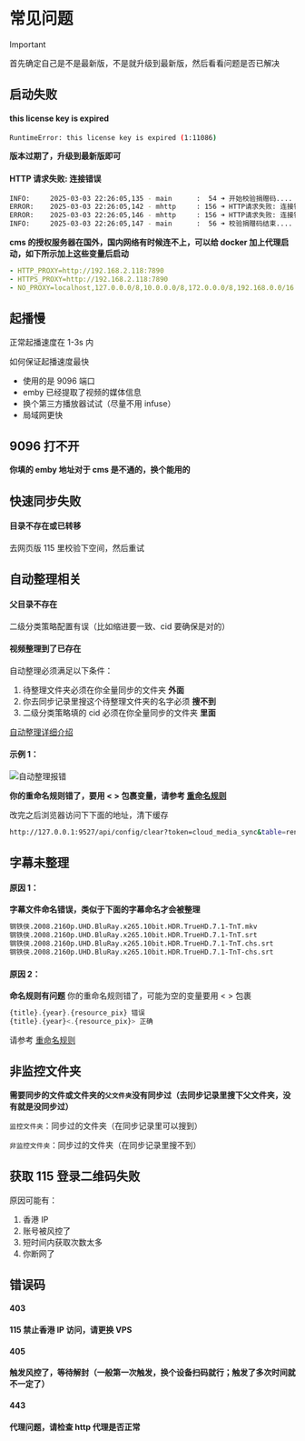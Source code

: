# 常见问题

> [!IMPORTANT]
> 首先确定自己是不是最新版，不是就升级到最新版，然后看看问题是否已解决

## 启动失败

#### this license key is expired

```bash
RuntimeError: this license key is expired (1:11086)
```

**版本过期了，升级到最新版即可**

#### HTTP 请求失败: 连接错误

```bash
INFO:     2025-03-03 22:26:05,135 - main      :  54 ➜ 开始校验捐赠码....
ERROR:    2025-03-03 22:26:05,142 - mhttp     : 156 ➜ HTTP请求失败: 连接错误
ERROR:    2025-03-03 22:26:05,146 - mhttp     : 156 ➜ HTTP请求失败: 连接错误
INFO:     2025-03-03 22:26:05,147 - main      :  56 ➜ 校验捐赠码结束....
```

**cms 的授权服务器在国外，国内网络有时候连不上，可以给 docker 加上代理启动，如下所示加上这些变量后启动**

```yaml
- HTTP_PROXY=http://192.168.2.118:7890
- HTTPS_PROXY=http://192.168.2.118:7890
- NO_PROXY=localhost,127.0.0.0/8,10.0.0.0/8,172.0.0.0/8,192.168.0.0/16
```

## 起播慢

正常起播速度在 1-3s 内

如何保证起播速度最快

- 使用的是 9096 端口
- emby 已经提取了视频的媒体信息
- 换个第三方播放器试试（尽量不用 infuse）
- 局域网更快

## 9096 打不开

**你填的 emby 地址对于 cms 是不通的，换个能用的**

## 快速同步失败

#### 目录不存在或已转移

去网页版 115 里校验下空间，然后重试

## 自动整理相关

#### 父目录不存在

二级分类策略配置有误（比如缩进要一致、cid 要确保是对的）

#### 视频整理到了已存在

自动整理必须满足以下条件：

1. 待整理文件夹必须在你全量同步的文件夹 **外面**
2. 你去同步记录里搜这个待整理文件夹的名字必须 **搜不到**
3. 二级分类策略填的 cid 必须在你全量同步的文件夹 **里面**

[自动整理详细介绍](/docs/auto-organize)

#### 示例 1：

![自动整理报错](/faq/auto-error.jpg)

**你的重命名规则错了，要用 < > 包裹变量，请参考 [重命名规则](https://github.com/guyue2005/CMSHelp/wiki/5.%E4%B8%8A%E4%BC%A0%E4%B8%8E%E6%95%B4%E7%90%86#%E9%87%8D%E5%91%BD%E5%90%8D%E8%A7%84%E5%88%99)**

改完之后浏览器访问下下面的地址，清下缓存

```bash
http://127.0.0.1:9527/api/config/clear?token=cloud_media_sync&table=rename_log
```

## 字幕未整理

#### 原因 1：

**字幕文件命名错误，类似于下面的字幕命名才会被整理**

```bash
钢铁侠.2008.2160p.UHD.BluRay.x265.10bit.HDR.TrueHD.7.1-TnT.mkv
钢铁侠.2008.2160p.UHD.BluRay.x265.10bit.HDR.TrueHD.7.1-TnT.srt
钢铁侠.2008.2160p.UHD.BluRay.x265.10bit.HDR.TrueHD.7.1-TnT.chs.srt
钢铁侠.2008.2160p.UHD.BluRay.x265.10bit.HDR.TrueHD.7.1-TnT-chs.srt
```

#### 原因 2：

**命名规则有问题** 你的重命名规则错了，可能为空的变量要用 < > 包裹

```js
{title}.{year}.{resource_pix} 错误
{title}.{year}<.{resource_pix}> 正确
```

请参考 [重命名规则](https://github.com/guyue2005/CMSHelp/wiki/5.%E4%B8%8A%E4%BC%A0%E4%B8%8E%E6%95%B4%E7%90%86#%E9%87%8D%E5%91%BD%E5%90%8D%E8%A7%84%E5%88%99)

## 非监控文件夹

**需要同步的文件或文件夹的`父文件夹`没有同步过（去同步记录里搜下父文件夹，没有就是没同步过）**

`监控文件夹`：同步过的文件夹（在同步记录里可以搜到）

`非监控文件夹`：同步过的文件夹（在同步记录里搜不到）

## 获取 115 登录二维码失败

原因可能有：

1. 香港 IP
2. 账号被风控了
3. 短时间内获取次数太多
4. 你断网了

## 错误码

#### 403

**115 禁止香港 IP 访问，请更换 VPS**

#### 405

**触发风控了，等待解封（一般第一次触发，换个设备扫码就行；触发了多次时间就不一定了）**

#### 443

**代理问题，请检查 http 代理是否正常**
